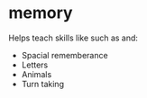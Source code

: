 # memory

Helps teach skills like such as and:
- Spacial rememberance
- Letters
- Animals
- Turn taking
